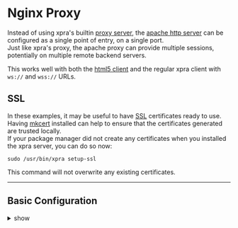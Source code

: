 # Nginx Proxy

Instead of using xpra's builtin [proxy server](Proxy-Server.md), the [apache http server](https://httpd.apache.org/) can be configured as a single point of entry, on a single port. \
Just like xpra's proxy, the apache proxy can provide multiple sessions, potentially on multiple remote backend servers.

This works well with both the [html5 client](https://github.com/Xpra-org/xpra-html5) and the regular xpra client with `ws://` and `wss://` URLs.


## SSL

In these examples, it may be useful to have [SSL](../Network/SSL.md) certificates ready to use. \
Having [mkcert](https://mkcert.org/) installed can help to ensure that the certificates generated are trusted locally. \
If your package manager did not create any certificates when you installed the xpra server, you can do so now:
```shell
sudo /usr/bin/xpra setup-ssl
```
This command will not overwrite any existing certificates.

---

## Basic Configuration

<details>
  <summary>show</summary>

### Create the config
```shell
cat > /usr/share/nginx/xpra-basic.conf << EOF
events {
}

http {

	map $http_upgrade $connection_upgrade {
		default upgrade;
		''	  close;
	}

	server {
		listen 443 ssl;
		listen 80;

		root /usr/share/xpra/www;

		ssl_certificate /etc/xpra/ssl/ssl-cert.pem;
		ssl_certificate_key /etc/xpra/ssl/key.pem;

		location / {
			proxy_pass http://127.0.0.1:10000;

			proxy_http_version 1.1;
			proxy_buffering off;
			proxy_cache_bypass $http_upgrade;
			proxy_set_header Upgrade $http_upgrade;
			proxy_set_header Connection "Upgrade";
			proxy_set_header Host $host;
		}
	}
}
EOF
```
### Start nginx:
```shell
sudo nginx -c xpra-basic.conf
```

### Xpra server
Start an xpra server on port 10000:
```shell
xpra start --bind-tcp=0.0.0.0:10000 --start=xterm
```
(beware: [authentication](https://github.com/Xpra-org/xpra/blob/master/docs/Usage/Authentication.md) is turned off for simplicity)

Then you can simply open your browser to connect to the session via the nginx proxy:
```shell
xdg-open http://localhost/
```
Or even via https if the certificates are configured correctly:
```shell
xdg-open http://localhost/
```
</details>
